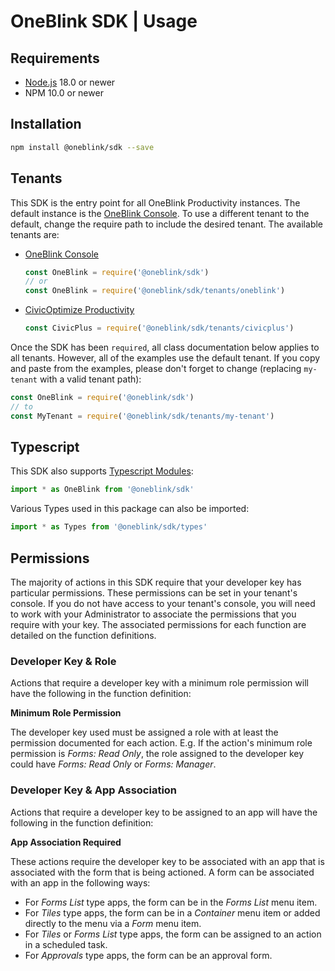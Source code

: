 # OneBlink SDK | Usage

## Requirements

- [Node.js](https://nodejs.org/) 18.0 or newer
- NPM 10.0 or newer

## Installation

```sh
npm install @oneblink/sdk --save
```

## Tenants

This SDK is the entry point for all OneBlink Productivity instances. The default instance is the [OneBlink Console](https://console.oneblink.io). To use a different tenant to the default, change the require path to include the desired tenant. The available tenants are:

- [OneBlink Console](https://console.oneblink.io)

  ```js
  const OneBlink = require('@oneblink/sdk')
  // or
  const OneBlink = require('@oneblink/sdk/tenants/oneblink')
  ```

- [CivicOptimize Productivity](https://console.transform.civicplus.com)

  ```js
  const CivicPlus = require('@oneblink/sdk/tenants/civicplus')
  ```

Once the SDK has been `required`, all class documentation below applies to all tenants. However, all of the examples use the default tenant. If you copy and paste from the examples, please don't forget to change (replacing `my-tenant` with a valid tenant path):

```js
const OneBlink = require('@oneblink/sdk')
// to
const MyTenant = require('@oneblink/sdk/tenants/my-tenant')
```

## Typescript

This SDK also supports [Typescript Modules](https://www.typescriptlang.org/docs/handbook/modules.html):

```ts
import * as OneBlink from '@oneblink/sdk'
```

Various Types used in this package can also be imported:

```ts
import * as Types from '@oneblink/sdk/types'
```

## Permissions

The majority of actions in this SDK require that your developer key has particular permissions. These permissions can be set in your tenant's console. If you do not have access to your tenant's console, you will need to work with your Administrator to associate the permissions that you require with your key. The associated permissions for each function are detailed on the function definitions.

### Developer Key & Role

Actions that require a developer key with a minimum role permission will have the following in the function definition:

**Minimum Role Permission**

The developer key used must be assigned a role with at least the permission documented for each action. E.g. If the action's minimum role permission is _Forms: Read Only_, the role assigned to the developer key could have _Forms: Read Only_ or _Forms: Manager_.

### Developer Key & App Association

Actions that require a developer key to be assigned to an app will have the following in the function definition:

**App Association Required**

These actions require the developer key to be associated with an app that is associated with the form that is being actioned. A form can be associated with an app in the following ways:

- For _Forms List_ type apps, the form can be in the _Forms List_ menu item.
- For _Tiles_ type apps, the form can be in a _Container_ menu item or added directly to the menu via a _Form_ menu item.
- For _Tiles_ or _Forms List_ type apps, the form can be assigned to an action in a scheduled task.
- For _Approvals_ type apps, the form can be an approval form.
